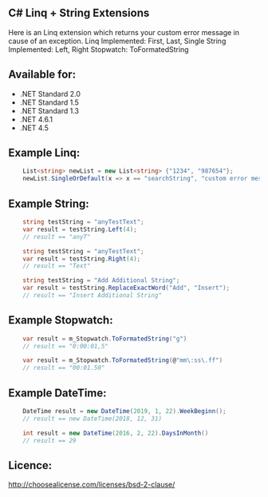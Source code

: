 ## C# Linq + String Extensions ##

Here is an Linq extension which returns your custom error message in cause of an exception.
Linq Implemented: First, Last, Single
String Implemented: Left, Right
Stopwatch: ToFormatedString

## Available for:
- .NET Standard 2.0
- .NET Standard 1.5
- .NET Standard 1.3
- .NET 4.6.1
- .NET 4.5

## Example Linq:
```csharp
	List<string> newList = new List<string> {"1234", "987654"};
	newList.SingleOrDefault(x => x == "searchString", "custom error message e.g. search string mot in list");
```

## Example String:
```csharp
	string testString = "anyTestText";
	var result = testString.Left(4);
	// result == "anyT"
```

```csharp
	string testString = "anyTestText";
	var result = testString.Right(4);
	// result == "Text"
```

```csharp
	string testString = "Add Additional String";
	var result = testString.ReplaceExactWord("Add", "Insert");
	// result == "Insert Additional String"
```

## Example Stopwatch:
```csharp
	var result = m_Stopwatch.ToFormatedString("g")
	// result == "0:00:01,5"
```

```csharp
	var result = m_Stopwatch.ToFormatedString(@"mm\:ss\.ff")
	// result == "00:01.50"
```

## Example DateTime:
```csharp
	DateTime result = new DateTime(2019, 1, 22).WeekBeginn();
	// result == new DateTime(2018, 12, 31)
```

```csharp
	int result = new DateTime(2016, 2, 22).DaysInMonth()
	// result == 29
```

## Licence:
http://choosealicense.com/licenses/bsd-2-clause/
